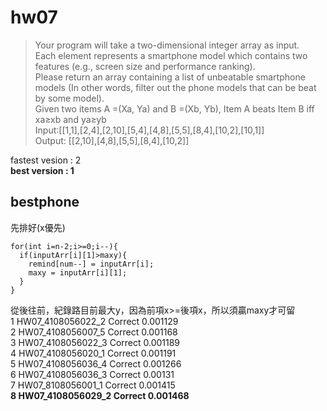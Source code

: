 # hw07
>Your program will take a two-dimensional integer array as input.   
>Each element represents a smartphone model which contains two features (e.g., screen size and performance ranking).  
>Please return an array containing a list of unbeatable smartphone models (In other words, filter out the phone models that can be beat by some model).  
>Given two items A =(Xa, Ya) and B =(Xb, Yb), Item A beats Item B iff xa≥xb and ya≥yb  
>Input:[[1,1],[2,4],[2,10],[5,4],[4,8],[5,5],[8,4],[10,2],[10,1]]  
>Output: [[2,10],[4,8],[5,5],[8,4],[10,2]]  

fastest vesion : 2  
**best version : 1**
## bestphone  
先排好(x優先)
```
for(int i=n-2;i>=0;i--){
  if(inputArr[i][1]>maxy){
    remind[num--] = inputArr[i];
    maxy = inputArr[i][1];
  }
}
```
從後往前，紀錄路目前最大y，因為前項x>=後項x，所以須贏maxy才可留  
1	HW07_4108056022_2	Correct	0.001129  
2	HW07_4108056007_5	Correct	0.001168  
3	HW07_4108056022_3	Correct	0.001189  
4	HW07_4108056020_1	Correct	0.001191  
5	HW07_4108056036_4	Correct	0.001266  
6	HW07_4108056036_3	Correct	0.00131  
7	HW07_8108056001_1	Correct	0.001415  
**8	HW07_4108056029_2	Correct	0.001468**  

